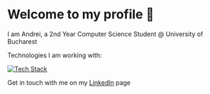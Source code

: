 # Welcome to my profile 👋

I am Andrei, a 2nd Year Computer Science Student @ University of Bucharest 

Technologies I am working with:

[![Tech Stack](https://skillicons.dev/icons?i=html,css,react,js,java,py,c,cpp,cs,dotnet,bootstrap,docker,nodejs)](https://skillicons.dev)

Get in touch with me on my [LinkedIn](https://linkedin.com/in/antrei) page
